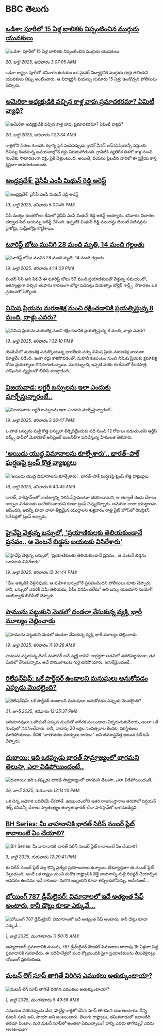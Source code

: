 # BBC తెలుగు## [ఒడిశా: పూరీలో 15 ఏళ్ల బాలికకు నిప్పంటించిన ముగ్గురు యువకులు](https://www.bbc.com/telugu/articles/c4g87w2jmlzo?at_campaign=githubrss)![ఒడిశా: పూరీలో 15 ఏళ్ల బాలికకు నిప్పంటించిన ముగ్గురు యువకులు](https://ichef.bbci.co.uk/ace/ws/240/cpsprodpb/fd46/live/02cfe0c0-6512-11f0-af20-030418be2ca5.jpg)_20, జులై 2025, ఆదివారం 3:07:05 AMకి_ఒడిశా రాష్ట్రం పూరీలో శనివారం ఉదయం ఒక మైనర్ విద్యార్థినికి ముగ్గురు గుర్తు తెలియని యువకులు నిప్పు అంటించారు. ఆ విద్యార్థిని వయస్సు సుమారు 15 ఏళ్లు ఉండొచ్చని పోలీసులు చెప్పారు.## [అమెరికా అధ్యక్షుడికి వచ్చిన కాళ్ల వాపు ప్రమాదకరమా? ఏమిటీ వ్యాధి?](https://www.bbc.com/telugu/articles/c0l4r19lj6go?at_campaign=githubrss)![అమెరికా అధ్యక్షుడికి వచ్చిన కాళ్ల వాపు ప్రమాదకరమా? ఏమిటీ వ్యాధి?](https://ichef.bbci.co.uk/ace/ws/240/cpsprodpb/1798/live/a0bd77e0-649d-11f0-af20-030418be2ca5.jpg)_20, జులై 2025, ఆదివారం 1:22:34 AMకి_కాళ్లలోని సిరలు గుండెకు రక్తాన్ని పైకి పంపినప్పుడు క్రానిక్ వీనస్ ఇన్‌సఫిషియెన్సీ వస్తుంది. దీనివల్ల కిందనున్న అవయవాల్లోనే రక్తం పేరుకుపోతుంది.
గ్రావిటీకి వ్యతిరేక దిశలో కాళ్ల నుంచి గుండెకు సాధారణంగా రక్తం పైకి వెళ్తుంటుంది. అయితే, వయసు పైబడిన వారిలో ఈ ప్రక్రియ కాస్త క్లిష్టంగా జరుగుతుంటుంది.## [ఆంధ్రప్రదేశ్: వైసీపీ ఎంపీ మిథున్‌ రెడ్డి అరెస్ట్](https://www.bbc.com/telugu/articles/c9qxr027d59o?at_campaign=githubrss)![ఆంధ్రప్రదేశ్: వైసీపీ ఎంపీ మిథున్‌ రెడ్డి అరెస్ట్](https://ichef.bbci.co.uk/ace/ws/240/cpsprodpb/527d/live/8001fb30-64bf-11f0-8c25-cdac59c8864f.jpg)_19, జులై 2025, శనివారం 5:02:45 PMకి_ఏపీ మద్యం కుంభకోణం కేసులో వైసీపీ ఎంపీ మిథున్ రెడ్డి అరెస్ట్ అయ్యారు. శనివారం విచారణ తర్వాత సిట్ ఆయన్ను అరెస్ట్ చేసింది. ఇప్పటికే మిథున్ రెడ్డి ముందస్తు బెయిల్ పిటిషన్లను హైకోర్టు, సుప్రీంకోర్టు కొట్టేశాయి.## [టూరిస్ట్ బోటు మునిగి 28 మంది మృతి, 14 మంది గల్లంతు ](https://www.bbc.com/telugu/articles/c75r03zxgp4o?at_campaign=githubrss)![టూరిస్ట్ బోటు మునిగి 28 మంది మృతి, 14 మంది గల్లంతు ](https://ichef.bbci.co.uk/ace/ws/240/cpsprodpb/9c8e/live/8b708d00-64b6-11f0-af20-030418be2ca5.jpg)_19, జులై 2025, శనివారం 4:14:09 PMకి_వండర్ సీస్ అని పిలిచే ఈ టూరిస్ట్ బోటు 53 మంది ప్రయాణికులతో వెళ్తున్న సమయంలో, అకస్మాత్తుగా వచ్చిన తుఫాను కారణంగా బోల్తా పడినట్లు వియత్నాం బోర్డర్ గార్డ్స్, నౌకాదళం ఒక ప్రకటనలో పేర్కొంది.## [నిమిష ప్రియను మరణశిక్ష నుంచి రక్షించడానికి ప్రయత్నిస్తున్న 8 మంది, వాళ్లు ఎవరు?](https://www.bbc.com/telugu/articles/cx2nkwlxvl4o?at_campaign=githubrss)![నిమిష ప్రియను మరణశిక్ష నుంచి రక్షించడానికి ప్రయత్నిస్తున్న 8 మంది, వాళ్లు ఎవరు?](https://ichef.bbci.co.uk/ace/ws/240/cpsprodpb/ab6b/live/d9368200-63f9-11f0-8dbd-f3d32ebd3327.png)_19, జులై 2025, శనివారం 1:32:10 PMకి_యెమెన్‌లో మరణశిక్ష ఎదుర్కొంటున్న భారతీయ నర్సు నిమిష ప్రియ మరణశిక్ష వాయిదా మాత్రమే పడింది. ఇంకా రద్దు కాకపోవడంతో, మహదీ కుటుంబం నుంచి నిమిష ప్రియకు క్షమాభిక్ష కోసం ప్రయత్నాలు కొనసాగుతున్నాయి. మొదట్నుంచి, ఇప్పటి వరకు ఈ కేసులో కీలకపాత్ర పోషించిన వ్యక్తులతో బీబీసీ మాట్లాడింది.## [విజయవాడ: లగ్జరీ బస్సులను ఇలా ఎందుకు మార్చేస్తున్నారంటే..](https://www.bbc.com/telugu/articles/c4gdq2y7n1zo?at_campaign=githubrss)![విజయవాడ: లగ్జరీ బస్సులను ఇలా ఎందుకు మార్చేస్తున్నారంటే..](https://ichef.bbci.co.uk/ace/ws/240/cpsprodpb/613e/live/6d452db0-64af-11f0-88dc-4da3a5f099f9.jpg)_19, జులై 2025, శనివారం 3:26:47 PMకి_ఓ పాత బస్సును మళ్లీ కొత్త బస్సులా తీర్చిదిద్దేందుకు పది నుంచి 12 రోజులు పడుతుందని ఆర్టీసీ వర్క్స్‌ షాప్‌లో మెకానికల్‌ అసిస్టెంట్‌ ఇంజనీర్‌గా పనిచేస్తున్న హేమలత తెలిపారు.## [‘అయిదు యుద్ధ విమానాలను కూల్చేశారు’.. భారత్-పాక్ ఘర్షణపై ట్రంప్ కొత్త వ్యాఖ్యలు](https://www.bbc.com/telugu/articles/ceq78xn9z9eo?at_campaign=githubrss)![‘అయిదు యుద్ధ విమానాలను కూల్చేశారు’.. భారత్-పాక్ ఘర్షణపై ట్రంప్ కొత్త వ్యాఖ్యలు](https://ichef.bbci.co.uk/ace/ws/240/cpsprodpb/50e6/live/0d03c560-6469-11f0-8dbd-f3d32ebd3327.jpg)_19, జులై 2025, శనివారం 6:40:45 AMకి_భారత్, పాకిస్తాన్‌లతో వాణిజ్యాన్ని నిలిపివేస్తామంటూ బెదిరించామని, ఆ తర్వాతే రెండు దేశాలు కాల్పుల విరమణకు అంగీకరించాయని కూడా ట్రంప్ చెప్పుకొచ్చారు. అమెరికా చాలా యుద్ధాలను ఆపిందని, అవన్నీ కూడా చాలా తీవ్రమైన యుద్ధాలని శుక్రవారం రాత్రి వైట్ హౌస్‌లో రిపబ్లికన్ సెనేటర్లతో ట్రంప్ అన్నారు.## [హైవేపై వెళ్తున్న బస్సులో, 'ప్రయాణికులకు తెలియకుండానే ప్రసవం.. ఆ వెంటనే బిడ్డను బయటకు విసిరేశారు'](https://www.bbc.com/telugu/articles/c78n0e9l573o?at_campaign=githubrss)![హైవేపై వెళ్తున్న బస్సులో, 'ప్రయాణికులకు తెలియకుండానే ప్రసవం.. ఆ వెంటనే బిడ్డను బయటకు విసిరేశారు'](https://ichef.bbci.co.uk/ace/ws/240/cpsprodpb/17f7/live/420ec970-6497-11f0-89ea-4d6f9851f623.jpg)_19, జులై 2025, శనివారం 12:34:44 PMకి_"మేం అక్కడికి వెళ్లినపుడు, ఆ మహిళ బస్సులోనే ప్రసవించిందని పోలీసులు మాకు చెప్పారు. కానీ, బస్సులో ఎవరికీ ఏమీ తెలియదు, ఏమీ వినిపించలేదు" అని బస్సు యజమాని సుయోగ్ అంబిల్వాడే బీబీసీతో చెప్పారు.## [పామును పట్టుకుని మెడలో దండలా వేసుకున్న వ్యక్తి, భారీ మూల్యం చెల్లించాడు](https://www.bbc.com/telugu/articles/ce9x7pjpjyno?at_campaign=githubrss)![పామును పట్టుకుని మెడలో దండలా వేసుకున్న వ్యక్తి, భారీ మూల్యం చెల్లించాడు](https://ichef.bbci.co.uk/ace/ws/240/cpsprodpb/fa73/live/a0050e50-63e2-11f0-82cf-cfdaec0ea16c.jpg)_19, జులై 2025, శనివారం 11:10:28 AMకి_పామును పట్టుకున్న దీపక్ మహావర్ అనే వ్యక్తి దానిని జాగ్రత్తగా అడవిలో వదిలిపెట్టకుండా, తన మెడలో వేసుకున్నారు. అదే పాముకాటుకు గురై చనిపోయారు.  అసలేమైందంటే..## [రిలేషన్‌షిప్: ఒకే పార్ట్‌నర్ ఉండాలని మనుషులు అనుకోవడం ఎప్పుడు మొదలైంది?](https://www.bbc.com/telugu/articles/c62d4j0748vo?at_campaign=githubrss)![రిలేషన్‌షిప్: ఒకే పార్ట్‌నర్ ఉండాలని మనుషులు అనుకోవడం ఎప్పుడు మొదలైంది?](https://ichef.bbci.co.uk/ace/ws/240/cpsprodpb/49dd/live/f64ee1d0-4f53-11f0-a872-8baf78f7d38b.jpg)_21, జూన్ 2025, శనివారం 12:35:37 PMకి_ఆదిమానవులు ఒకరికంటే ఎక్కువ మందితో శారీరక సంబంధాలు ఏర్పరుచుకునేవారు, అంతా ఒకే గుంపులో నివసించేవారు. కానీ, దాదాపు 20 లక్షల సంవత్సరాల కిందట, పరిస్థితులు మారిపోయాయి. దీనికి "వాతావరణ మార్పులు కారణం" అని జీవశాస్త్రవేత్త అయిన కిట్ ఓపీ చెప్పారు.## [దుబాయి: ఇది ఒకప్పుడు భారత్ సామ్రాజ్యంలో భాగమని తెలుసా, ఎలా విడిపోయిందంటే..](https://www.bbc.com/telugu/articles/ce83x3rekyyo?at_campaign=githubrss)![దుబాయి: ఇది ఒకప్పుడు భారత్ సామ్రాజ్యంలో భాగమని తెలుసా, ఎలా విడిపోయిందంటే..](https://ichef.bbci.co.uk/ace/ws/240/cpsprodpb/89c1/live/fbe80b80-5282-11f0-809e-059b7ea85131.jpg)_26, జూన్ 2025, గురువారం 12:14:10 PMకి_ఒక చిన్న అధికార బదిలీయే లేకపోతే, ఉపఖండంలోని ఇతర రాజసంస్థానాల తరహాలో  పర్షియన్ గల్ఫ్ రెసిడెన్సీ దేశాలు స్వాతంత్ర్యం తర్వాత భారత్ లేదా పాకిస్తాన్‌లో భాగమయ్యేవి.## [BH Series: మీ వాహనానికి భారత్ సిరీస్ నంబర్ ప్లేట్ కావాలంటే ఏం చేయాలి?](https://www.bbc.com/telugu/articles/c9dg040gzv6o?at_campaign=githubrss)![BH Series: మీ వాహనానికి భారత్ సిరీస్ నంబర్ ప్లేట్ కావాలంటే ఏం చేయాలి?](https://ichef.bbci.co.uk/ace/ws/240/cpsprodpb/c5c0/live/7facfba0-5801-11f0-b5c5-012c5796682d.jpg)_3, జులై 2025, గురువారం 12:29:41 PMకి_ఈ సిరీస్ నంబర్ ప్లేట్ వల్ల కొన్ని ప్రత్యేక ప్రయోజనాలు ఉన్నాయి. దేశవ్యాప్తంగా ఈ నంబర్ ప్లేట్ చెల్లుతుంది. అంటే ఒక రాష్ట్రం నుంచి మరొక రాష్ట్రానికి వెళ్తే వాహనాన్ని మళ్లీ రిజిస్టర్ చేయాల్సిన అవసరం ఉండదు. ఇదే కాకుండా, మరొక ఇబ్బందిని కూడా తప్పించుకోవచ్చు. అదేంటంటే...## [బోయింగ్ 787 డ్రీమ్‌లైనర్: విమానాలలో ఇదే అత్యంత సేఫ్ అంటారు, కానీ డౌట్లు కూడా ఎక్కువే...](https://www.bbc.com/telugu/articles/c8d664g0dz9o?at_campaign=githubrss)![బోయింగ్ 787 డ్రీమ్‌లైనర్: విమానాలలో ఇదే అత్యంత సేఫ్ అంటారు, కానీ డౌట్లు కూడా ఎక్కువే...](https://ichef.bbci.co.uk/ace/ws/240/cpsprodpb/aebe/live/0ad87b80-5674-11f0-95fc-edf89039c20a.jpg)_1, జులై 2025, మంగళవారం 11:50:15 AMకి_అహ్మదాబాద్ ప్రమాదానికి ముందు, 787 డ్రీమ్‌లైనర్ మోడల్ విమానాలు దాదాపు 15 ఏళ్లుగా పెద్ద ప్రమాదానికి గురికాలేదు. ఈ పదిహేనేళ్లలో వంద కోట్లమందికి  పైగా ప్రయాణికులను తీసుకెళ్లినట్లు బోయింగ్ ప్రకటించింది.## [మటన్ లెగ్ సూప్ తాగితే విరిగిన ఎముకలు అతుక్కుంటాయా?](https://www.bbc.com/telugu/articles/c0l4g92j8kzo?at_campaign=githubrss)![మటన్ లెగ్ సూప్ తాగితే విరిగిన ఎముకలు అతుక్కుంటాయా?](https://ichef.bbci.co.uk/ace/ws/240/cpsprodpb/cffe/live/00bf0e40-4f7e-11f0-8c47-237c2e4015f5.jpg)_1, జులై 2025, మంగళవారం 5:49:58 AMకి_ఎముకలు విరిగినప్పుడు మేక, పొట్టేళ్ల కాళ్లతో చేసిన సూప్ తాగమని చెబుతుంటారు. దీన్ని మటన్ సూప్ అని, పాయా అని అంటుంటారు. తెలుగు రాష్ట్రాలు, తమిళనాడులో ఇలాంటిది తరచూ వింటాం. మరి మటన్ సూప్‌లో అంతలా ఏమున్నాయి? దాన్ని ఎవరు తాగొచ్చు? ఎవరు తాగకూడదు?